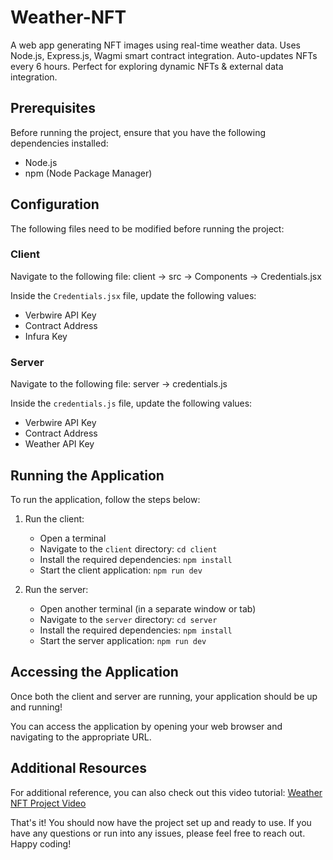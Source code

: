 # Weather-NFT
A web app generating NFT images using real-time weather data. Uses Node.js, Express.js, Wagmi smart contract integration. Auto-updates NFTs every 6 hours. Perfect for exploring dynamic NFTs &amp; external data integration.

## Prerequisites

Before running the project, ensure that you have the following dependencies installed:

- Node.js
- npm (Node Package Manager)

## Configuration

The following files need to be modified before running the project:

### Client

Navigate to the following file:
client -> src -> Components -> Credentials.jsx

Inside the `Credentials.jsx` file, update the following values:

- Verbwire API Key
- Contract Address
- Infura Key

### Server

Navigate to the following file:
server -> credentials.js

Inside the `credentials.js` file, update the following values:

- Verbwire API Key
- Contract Address
- Weather API Key

## Running the Application

To run the application, follow the steps below:

1. Run the client:
   - Open a terminal
   - Navigate to the `client` directory: `cd client`
   - Install the required dependencies: `npm install`
   - Start the client application: `npm run dev`

2. Run the server:
   - Open another terminal (in a separate window or tab)
   - Navigate to the `server` directory: `cd server`
   - Install the required dependencies: `npm install`
   - Start the server application: `npm run dev`

## Accessing the Application

Once both the client and server are running, your application should be up and running!

You can access the application by opening your web browser and navigating to the appropriate URL.

## Additional Resources

For additional reference, you can also check out this video tutorial: [Weather NFT Project Video](https://youtu.be/1qIarc0ODyw)

That's it! You should now have the project set up and ready to use. If you have any questions or run into any issues, please feel free to reach out. Happy coding!
